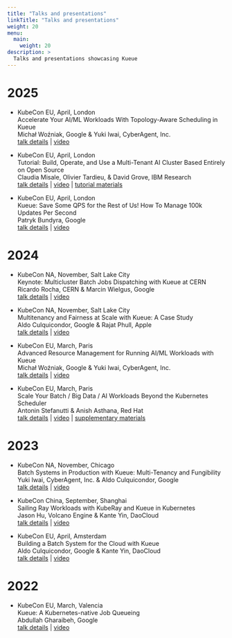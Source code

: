 ```yaml
---
title: "Talks and presentations"
linkTitle: "Talks and presentations"
weight: 20
menu:
  main:
    weight: 20
description: >
  Talks and presentations showcasing Kueue
---
```


# 2025

* KubeCon EU, April, London<br>
  Accelerate Your AI/ML Workloads With Topology-Aware Scheduling in Kueue<br>
  Michał Woźniak, Google & Yuki Iwai, CyberAgent, Inc.<br>
  [talk details](https://sched.co/1u5fo) | [video](https://youtu.be/F55pFM1M1bU)<br>

* KubeCon EU, April, London<br>
  Tutorial: Build, Operate, and Use a Multi-Tenant AI Cluster Based Entirely on Open Source<br>
  Claudia Misale, Olivier Tardieu, & David Grove, IBM Research<br>
  [talk details](https://sched.co/1tx6h) | [video](https://youtu.be/Ab7mRoJYsMo) | [tutorial materials](https://github.com/project-codeflare/mlbatch/tree/main/setup.KubeConEU25)<br>

* KubeCon EU, April, London<br>
  Kueue: Save Some QPS for the Rest of Us! How To Manage 100k Updates Per Second<br>
  Patryk Bundyra, Google<br>
  [talk details](https://sched.co/1txCn) | [video](https://youtu.be/njNXlZNT3dw)<br>

# 2024

* KubeCon NA, November, Salt Lake City<br>
  Keynote: Multicluster Batch Jobs Dispatching with Kueue at CERN<br>
  Ricardo Rocha, CERN & Marcin Wielgus, Google<br>
  [talk details](https://sched.co/1iCOV) | [video](https://youtu.be/xMmskWIlktA)<br>

* KubeCon NA, November, Salt Lake City<br>
  Multitenancy and Fairness at Scale with Kueue: A Case Study<br>
  Aldo Culquicondor, Google & Rajat Phull, Apple<br>
  [talk details](https://sched.co/1izqO) | [video](https://youtu.be/GYiuTQCvTx8)

* KubeCon EU, March, Paris<br>
  Advanced Resource Management for Running AI/ML Workloads with Kueue<br>
  Michał Woźniak, Google & Yuki Iwai, CyberAgent, Inc.<br>
  [talk details](https://kccnceu2024.sched.com/event/1YeLj) | [video](https://youtu.be/6k_8Go3u8Qk)

* KubeCon EU, March, Paris<br>
  Scale Your Batch / Big Data / AI Workloads Beyond the Kubernetes Scheduler<br>
  Antonin Stefanutti & Anish Asthana, Red Hat<br>
  [talk details](https://sched.co/1YFjv) | [video](https://youtu.be/Ij5EAnuF-jk) | [supplementary materials](https://github.com/astefanutti/kube-schedulers)

# 2023

* KubeCon NA, November, Chicago<br>
  Batch Systems in Production with Kueue: Multi-Tenancy and Fungibility<br>
  Yuki Iwai, CyberAgent, Inc. & Aldo Culquicondor, Google<br>
  [talk details](https://sched.co/1Rj23) | [video](https://youtu.be/cEnor-oW9_s)

* KubeCon China, September, Shanghai<br>
  Sailing Ray Workloads with KubeRay and Kueue in Kubernetes<br>
  Jason Hu, Volcano Engine & Kante Yin, DaoCloud<br>
  [talk details](https://sched.co/1PTGw) | [video](https://youtu.be/Q-sQLDMeJ8M)<br>

* KubeCon EU, April, Amsterdam<br>
  Building a Batch System for the Cloud with Kueue<br>
  Aldo Culquicondor, Google & Kante Yin, DaoCloud<br>
  [talk details](https://sched.co/1Jo8r) | [video](https://youtu.be/5qasif08vnM)

# 2022

* KubeCon EU, March, Valencia<br>
  Kueue: A Kubernetes-native Job Queueing<br>
  Abdullah Gharaibeh, Google<br>
  [talk details](https://sched.co/10F0V) | [video](https://youtu.be/YwSZUdU3iRY)<br>

